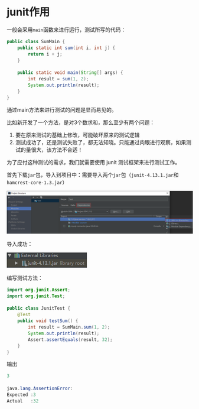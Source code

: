 # junit作用

一般会采用`main`函数来进行运行，测试所写的代码：

```java
public class SumMain {
    public static int sum(int i, int j) {
        return i + j;
    }
    
    public static void main(String[] args) {
        int result = sum(1, 2);
        System.out.println(result);
    }
}
```

通过main方法来进行测试的问题是显而易见的。

比如新开发了一个方法，是对3个数求和，那么至少有两个问题：

1. 要在原来测试的基础上修改，可能破坏原来的测试逻辑
2. 测试成功了，还是测试失败了，都无法知晓。只能通过肉眼进行观察，如果测试的量很大，该方法不合适！



为了应付这种测试的需求，我们就需要使用 junit 测试框架来进行测试工作。

首先下载`jar`包，导入到项目中：需要导入两个`jar`包（`junit-4.13.1.jar`和`hamcrest-core-1.3.jar`）

<img src="junit.assets/image-20201027224543126.png" alt="image-20201027224543126" style="zoom:70%;" />

导入成功：

![image-20201027224651067](junit.assets/image-20201027224651067.png)

编写测试方法：

```java
import org.junit.Assert;
import org.junit.Test;

public class JunitTest {
    @Test
    public void testSum() {
        int result = SumMain.sum(1, 2);
        System.out.println(result);
        Assert.assertEquals(result, 32);
    }
}
```

输出

```java
3

java.lang.AssertionError: 
Expected :3
Actual   :32
```

